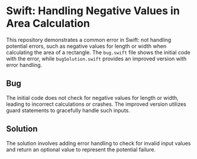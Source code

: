 # Swift: Handling Negative Values in Area Calculation

This repository demonstrates a common error in Swift: not handling potential errors, such as negative values for length or width when calculating the area of a rectangle. The `bug.swift` file shows the initial code with the error, while `bugSolution.swift` provides an improved version with error handling.

## Bug
The initial code does not check for negative values for length or width, leading to incorrect calculations or crashes.  The improved version utilizes guard statements to gracefully handle such inputs.

## Solution
The solution involves adding error handling to check for invalid input values and return an optional value to represent the potential failure.